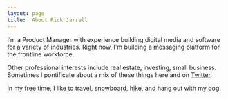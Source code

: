 ```yaml
---
layout: page
title:  About Rick Jarrell
---
```

I’m a Product Manager with experience building digital media and software for a variety of industries. Right now, I'm building a messaging platform for the frontline workforce.

Other professional interests include real estate, investing, small business. Sometimes I pontificate about a mix of these things here and on [Twitter](https://twitter.com/rick_jarrell_).

In my free time, I like to travel, snowboard, hike, and hang out with my dog.
